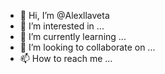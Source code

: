 - 👋 Hi, I’m @Alexllaveta
- 👀 I’m interested in ...
- 🌱 I’m currently learning ...
- 💞️ I’m looking to collaborate on ...
- 📫 How to reach me ...

<!---
Alexllaveta/Alexllaveta is a ✨ special ✨ repository because its `README.md` (this file) appears on your GitHub profile.
You can click the Preview link to take a look at your changes.
--->
